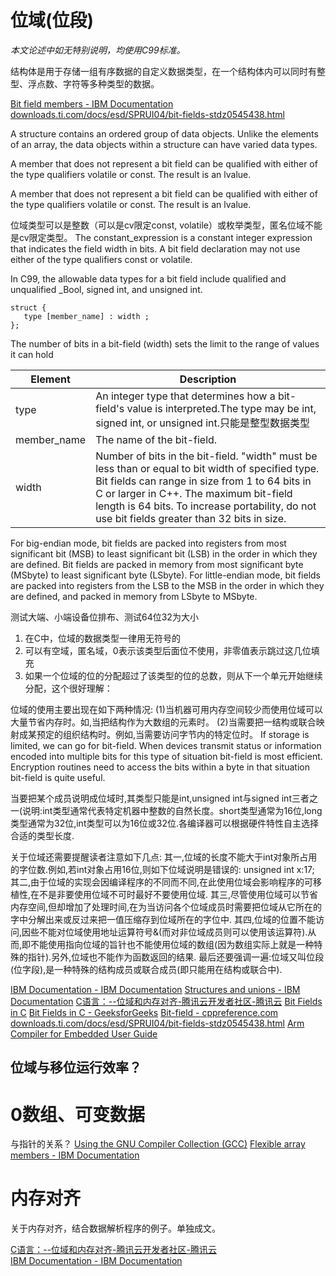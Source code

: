 # 位域(位段)

_本文论述中如无特别说明，均使用C99标准。_

结构体是用于存储一组有序数据的自定义数据类型，在一个结构体内可以同时有整型、浮点数、字符等多种类型的数据。


[Bit field members - IBM Documentation](https://www.ibm.com/docs/en/i/7.5?topic=declarations-bit-field-members)
[downloads.ti.com/docs/esd/SPRUI04/bit-fields-stdz0545438.html](https://downloads.ti.com/docs/esd/SPRUI04/bit-fields-stdz0545438.html)

A structure contains an ordered group of data objects. Unlike the elements of an array, the data objects within a structure can have varied data types. 

A member that does not represent a bit field can be qualified with either of the type qualifiers volatile or const. The result is an lvalue.


A member that does not represent a bit field can be qualified with either of the type qualifiers volatile or const. The result is an lvalue.


位域类型可以是整数（可以是cv限定const, volatile）或枚举类型，匿名位域不能是cv限定类型。
The constant_expression is a constant integer expression that indicates the field width in bits. A bit field declaration may not use either of the type qualifiers const or volatile.

In C99, the allowable data types for a bit field include qualified and unqualified \_Bool, signed int, and unsigned int.


```
struct {
   type [member_name] : width ;
};
```

The number of bits in a bit-field (width) sets the limit to the range of values it can hold


|Element    | Description
|-          | - 
|type       | An integer type that determines how a bit-field's value is interpreted.The type may be int, signed int, or unsigned int.只能是整型数据类型
|member_name| The name of the bit-field.
|width	    | Number of bits in the bit-field. "width" must be less than or equal to bit width of specified type. Bit fields can range in size from 1 to 64 bits in C or larger in C++. The maximum bit-field length is 64 bits. To increase portability, do not use bit fields greater than 32 bits in size.


For big-endian mode, bit fields are packed into registers from most significant bit (MSB) to least significant bit (LSB) in the order in which they are defined. Bit fields are packed in memory from most significant byte (MSbyte) to least significant byte (LSbyte). For little-endian mode, bit fields are packed into registers from the LSB to the MSB in the order in which they are defined, and packed in memory from LSbyte to MSbyte.


测试大端、小端设备位排布、测试64位32为大小


1. 在C中，位域的数据类型一律用无符号的
2. 可以有空域，匿名域，0表示该类型后面位不使用，非零值表示跳过这几位填充
3. 如果一个位域的位的分配超过了该类型的位的总数，则从下一个单元开始继续分配，这个很好理解：


位域的使用主要出现在如下两种情况:
 (1)当机器可用内存空间较少而使用位域可以大量节省内存时。如,当把结构作为大数组的元素时。
 (2)当需要把一结构或联合映射成某预定的组织结构时。例如,当需要访问字节内的特定位时。
If storage is limited, we can go for bit-field.
When devices transmit status or information encoded into multiple bits for this type of situation bit-field is most efficient.
Encryption routines need to access the bits within a byte in that situation bit-field is quite useful.


当要把某个成员说明成位域时,其类型只能是int,unsigned int与signed int三者之一(说明:int类型通常代表特定机器中整数的自然长度。short类型通常为16位,long类型通常为32位,int类型可以为16位或32位.各编译器可以根据硬件特性自主选择合适的类型长度.

关于位域还需要提醒读者注意如下几点:
其一,位域的长度不能大于int对象所占用的字位数.例如,若int对象占用16位,则如下位域说明是错误的:
     unsigned int x:17;
其二,由于位域的实现会因编译程序的不同而不同,在此使用位域会影响程序的可移植性,在不是非要使用位域不可时最好不要使用位域.
其三,尽管使用位域可以节省内存空间,但却增加了处理时间,在为当访问各个位域成员时需要把位域从它所在的字中分解出来或反过来把一值压缩存到位域所在的字位中.
其四,位域的位置不能访问,因些不能对位域使用地址运算符号&(而对非位域成员则可以使用该运算符).从而,即不能使用指向位域的旨针也不能使用位域的数组(因为数组实际上就是一种特殊的指针).另外,位域也不能作为函数返回的结果.
最后还要强调一遍:位域又叫位段(位字段),是一种特殊的结构成员或联合成员(即只能用在结构或联合中).


[IBM Documentation - IBM Documentation](https://www.ibm.com/docs/en/i/7.1?topic=declarations-bit-field-members)
[Structures and unions - IBM Documentation](https://www.ibm.com/docs/en/i/7.5?topic=types-structures-unions)
[C语言：--位域和内存对齐-腾讯云开发者社区-腾讯云](https://cloud.tencent.com/developer/article/1784615)
[Bit Fields in C](https://www.tutorialspoint.com/cprogramming/c_bit_fields.htm)
[Bit Fields in C - GeeksforGeeks](https://www.geeksforgeeks.org/bit-fields-c/)
[Bit-field - cppreference.com](https://en.cppreference.com/w/cpp/language/bit_field)
[downloads.ti.com/docs/esd/SPRUI04/bit-fields-stdz0545438.html](https://downloads.ti.com/docs/esd/SPRUI04/bit-fields-stdz0545438.html)
[Arm Compiler for Embedded User Guide](https://developer.arm.com/documentation/100748/0619/Writing-Optimized-Code/Packing-data-structures)


## 位域与移位运行效率？

# 0数组、可变数据

与指针的关系？
[Using the GNU Compiler Collection (GCC)](https://gcc.gnu.org/onlinedocs/gcc-3.2/gcc/Zero-Length.html)
[Flexible array members - IBM Documentation](https://www.ibm.com/docs/en/i/7.5?topic=declarations-flexible-array-members)


# 内存对齐

关于内存对齐，结合数据解析程序的例子。单独成文。

[C语言：--位域和内存对齐-腾讯云开发者社区-腾讯云](https://cloud.tencent.com/developer/article/1784615)  
[IBM Documentation - IBM Documentation](https://www.ibm.com/docs/en/xcafbg/9.0.0?topic=SS3KZ4_9.0.0/com.ibm.xlcpp9.bg.doc/proguide/calgnbit.html)








